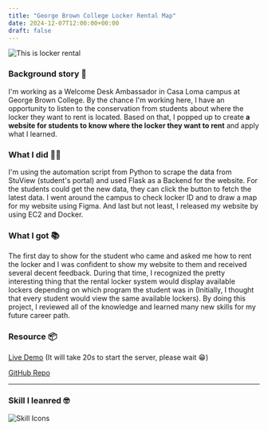 ```yaml
---
title: "George Brown College Locker Rental Map"
date: 2024-12-07T12:00:00+00:00
draft: false
---
```


![This is locker rental](https://media0.giphy.com/media/v1.Y2lkPTc5MGI3NjExb242MmtsOW9zbzBjMmZzOXNlMWFoc2tnY256Z2R1N2t0Z2Z0OTd0diZlcD12MV9pbnRlcm5hbF9naWZfYnlfaWQmY3Q9Zw/0nRmUNEUOs6FvkUcur/giphy.gif)



### Background story 📜
I'm working as a Welcome Desk Ambassador in Casa Loma campus at George Brown College. By the chance I'm working here, I have an opportunity to listen to the conservation from students about where the locker they want to rent is located. Based on that, I popped up to create **a website for students to know where the locker they want to rent** and apply what I learned. 

### What I did 👨‍💻
I'm using the automation script from Python to scrape the data from StuView (student's portal) and used Flask as a Backend for the website. For the students could get the new data, they can click the button to fetch the latest data. I went around the campus to check locker ID and to draw a map for my website using Figma. And last but not least, I released my website by using EC2 and Docker.

### What I got 📚
The first day to show for the student who came and asked me how to rent the locker and I was confident to show my website to them and received several decent feedback. During that time, I recognized the pretty interesting thing that the rental locker system would display available lockers depending on which program the student was in (Initially, I thought that every student would view the same available lockers). By doing this project, I reviewed all of the knowledge and learned many new skills for my future career path.

### Resource 📦

[Live Demo](https://locker-rental.onrender.com/)  (It will take 20s to start the server, please wait 😁)

[GitHub Repo](https://github.com/biradon/Locker-Rental)


--- 

### Skill I leanred 🤓

![Skill Icons](https://skillicons.dev/icons?i=html,css,bootstrap,js,python,flask,selenium,docker,aws,figma)





